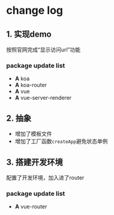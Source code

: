# change log

## 1. 实现demo
按照官网完成“显示访问url”功能

### package update list
- **A** koa
- **A** koa-router
- **A** vue
- **A** vue-server-renderer

## 2. 抽象
- 增加了模板文件
- 增加了工厂函数`createApp`避免状态单例

## 3. 搭建开发环境
配置了开发环境，加入进了router

### package update list
- **A** vue-router